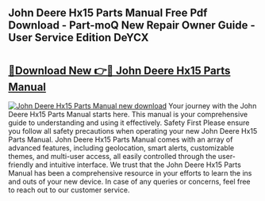 ## John Deere Hx15 Parts Manual Free Pdf Download - Part-moQ New Repair Owner Guide - User Service Edition DeYCX

# <h2><a href="http://bc92275.oget.top/?id=John+Deere+Hx15+Parts+Manual">🔗Download New 👉🔴 John Deere Hx15 Parts Manual</a></h2>

[![John Deere Hx15 Parts Manual new download](https://i.imgur.com/5g1atiW.png)](http://bc92275.oget.top/?id=John+Deere+Hx15+Parts+Manual)
Your journey with the John Deere Hx15 Parts Manual starts here. This manual is your comprehensive guide to understanding and using it effectively. Safety First Please ensure you follow all safety precautions when operating your new John Deere Hx15 Parts Manual. John Deere Hx15 Parts Manual comes with an array of advanced features, including geolocation, smart alerts, customizable themes, and multi-user access, all easily controlled through the user-friendly and intuitive interface. We trust that the John Deere Hx15 Parts Manual has been a comprehensive resource in your efforts to learn the ins and outs of your new device. In case of any queries or concerns, feel free to reach out to our customer service.
